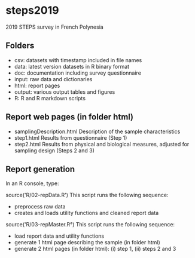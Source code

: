 # steps2019
2019 STEPS survey in French Polynesia


## Folders
- csv: datasets with timestamp included in file names 
- data: latest version datasets in R binary format
- doc: documentation including survey questionnaire
- input: raw data and dictionaries
- html: report pages
- output: various output tables and figures
- R: R and R markdown scripts


## Report web pages (in folder html)
- samplingDescription.html Description of the sample characteristics
- step1.html Results from questionnaire (Step 1)
- step2.html Results from physical and biological measures, adjusted for sampling design (Steps 2 and 3)


## Report generation
In an R console, type:

source('R/02-repData.R')
This script runs the following sequence:
- preprocess raw data
- creates and loads utility functions and cleaned report data

source('R/03-repMaster.R°)
This script runs the following sequence:
- load report data and utility functions
- generate 1 html page describing the sample (in folder html)
- generate 2 html pages (in folder html): (i) step 1, (ii) steps 2 and 3
